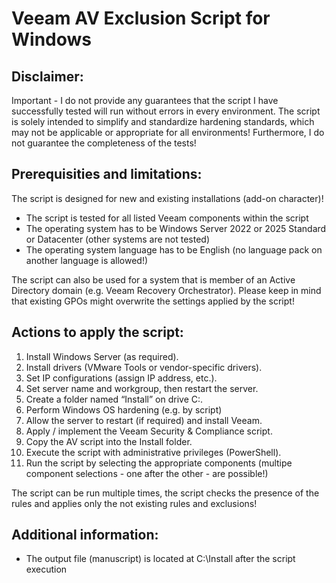 # Veeam AV Exclusion Script for Windows

## Disclaimer:
Important - I do not provide any guarantees that the script I have successfully tested will run without errors in every environment.
The script is solely intended to simplify and standardize hardening standards, which may not be applicable or appropriate for all environments!
Furthermore, I do not guarantee the completeness of the tests!


## Prerequisities and limitations:
The script is designed for new and existing installations (add-on character)!

- The script is tested for all listed Veeam components within the script
- The operating system has to be Windows Server 2022 or 2025 Standard or Datacenter (other systems are not tested)
- The operating system language has to be English (no language pack on another language is allowed!)

The script can also be used for a system that is member of an Active Directory domain (e.g. Veeam Recovery Orchestrator).
Please keep in mind that existing GPOs might overwrite the settings applied by the script!


## Actions to apply the script:
1. Install Windows Server (as required).
2. Install drivers (VMware Tools or vendor-specific drivers).
3. Set IP configurations (assign IP address, etc.).
4. Set server name and workgroup, then restart the server.
5. Create a folder named “Install” on drive C:.
6. Perform Windows OS hardening (e.g. by script)
7. Allow the server to restart (if required) and install Veeam.
8. Apply / implement the Veeam Security & Compliance script.
9. Copy the AV script into the Install folder.
10. Execute the script with administrative privileges (PowerShell).
11. Run the script by selecting the appropriate components (multipe component selections - one after the other - are possible!)

The script can be run multiple times, the script checks the presence of the rules and applies only the not existing rules and exclusions!


## Additional information:
- The output file (manuscript) is located at C:\Install after the script execution
